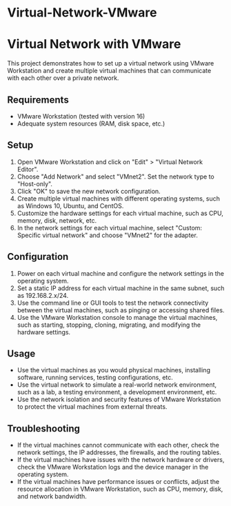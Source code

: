 # Virtual-Network-VMware
# Virtual Network with VMware

This project demonstrates how to set up a virtual network using VMware Workstation and create multiple virtual machines that can communicate with each other over a private network.

## Requirements

- VMware Workstation (tested with version 16)
- Adequate system resources (RAM, disk space, etc.)

## Setup

1. Open VMware Workstation and click on "Edit" > "Virtual Network Editor".
2. Choose "Add Network" and select "VMnet2". Set the network type to "Host-only".
3. Click "OK" to save the new network configuration.
4. Create multiple virtual machines with different operating systems, such as Windows 10, Ubuntu, and CentOS.
5. Customize the hardware settings for each virtual machine, such as CPU, memory, disk, network, etc.
6. In the network settings for each virtual machine, select "Custom: Specific virtual network" and choose "VMnet2" for the adapter.

## Configuration

1. Power on each virtual machine and configure the network settings in the operating system.
2. Set a static IP address for each virtual machine in the same subnet, such as 192.168.2.x/24.
3. Use the command line or GUI tools to test the network connectivity between the virtual machines, such as pinging or accessing shared files.
4. Use the VMware Workstation console to manage the virtual machines, such as starting, stopping, cloning, migrating, and modifying the hardware settings.

## Usage

- Use the virtual machines as you would physical machines, installing software, running services, testing configurations, etc.
- Use the virtual network to simulate a real-world network environment, such as a lab, a testing environment, a development environment, etc.
- Use the network isolation and security features of VMware Workstation to protect the virtual machines from external threats.

## Troubleshooting

- If the virtual machines cannot communicate with each other, check the network settings, the IP addresses, the firewalls, and the routing tables.
- If the virtual machines have issues with the network hardware or drivers, check the VMware Workstation logs and the device manager in the operating system.
- If the virtual machines have performance issues or conflicts, adjust the resource allocation in VMware Workstation, such as CPU, memory, disk, and network bandwidth.

